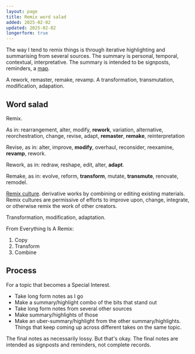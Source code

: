 ```yaml
---
layout: page
title: Remix word salad
added: 2025-02-02
updated: 2025-02-02
longerform: true
---
```


The way I tend to remix things is through iterative highlighting and summarising from several sources. The summary is personal, temporal, contextual, interpretative. The summary is intended to be signposts, reminders, a [map](/thinking/map/).

A rework, remaster, remake, revamp. A transformation, transmutation, modification, adapation.

## Word salad

Remix.

As in: rearrangement, alter, modify, **rework**, variation, alternative, reorchestration, change, revise, adapt, **remaster**, **remake**, reinterpretation

Revise, as in: alter, improve, **modify**, overhaul, reconsider, reexamine, **revamp**, rework.

Rework, as in: redraw, reshape, edit, alter, **adapt**.

Remake, as in: evolve, reform, **transform**, mutate, **transmute**, renovate, remodel.

[Remix culture](https://en.wikipedia.org/wiki/Remix_culture). derivative works by combining or editing existing materials. Remix cultures are permissive of efforts to improve upon, change, integrate, or otherwise remix the work of other creators.

Transformation, modification, adaptation.

From Everything Is A Remix:

1. Copy
2. Transform
3. Combine

## Process

For a topic that becomes a Special Interest.

- Take long form notes as I go
- Make a summary/highlight combo of the bits that stand out
- Take long form notes from several other sources
- Make summary/highlights of those
- Make an uber-summary/highlight from the other summary/highlights. Things that keep coming up across different takes on the same topic.

The final notes as necessarily lossy. But that's okay. The final notes are intended as signposts and reminders, not complete records.